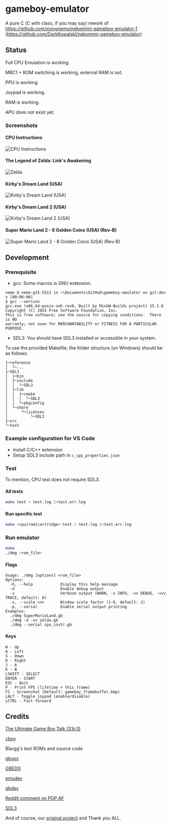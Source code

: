 # gameboy-emulator
A pure C (C with class, if you may say) rework of https://github.com/xiongnemo/nekomimi-gameboy-emulator-1 (https://github.com/DarkKowalski/nekomimi-gameboy-emulator)

## Status

Full CPU Emulation is working.

MBC1 + ROM switching is working, external RAM is not.

PPU is working.

Joypad is working.

RAM is working.

APU does not exist yet.

### Screenshots

#### CPU Instructions

![CPU Instructions](./screenshots/cpu_instr.bmp)

#### The Legend of Zelda: Link's Awakening

![Zelda](./screenshots/Zelda.bmp)

#### Kirby's Dream Land (USA)

![Kirby's Dream Land (USA)](./screenshots/Kirby.png)

#### Kirby's Dream Land 2 (USA)

![Kirby's Dream Land 2 (USA)](./screenshots/Kirby2.bmp)

#### Super Mario Land 2 - 6 Golden Coins (USA) (Rev-B)

![Super Mario Land 2 - 6 Golden Coins (USA) (Rev-B)](./screenshots/MARIOLAND2.png)

## Development

### Prerequisite

* gcc: Some macros is GNU extension.

```pwsh
nemo @ nemo-g15-5511 in ~\Documents\GitHub\gameboy-emulator on git:dev x [00:00:00]
$ gcc --version
gcc.exe (x86_64-posix-seh-rev0, Built by MinGW-Builds project) 15.1.0
Copyright (C) 2025 Free Software Foundation, Inc.
This is free software; see the source for copying conditions.  There is NO
warranty; not even for MERCHANTABILITY or FITNESS FOR A PARTICULAR PURPOSE.
```

* SDL3: You should have SDL3 installed or accessible in your system.
  
To use the provided Makefile, the folder structure (on Windows) should be as follows:
```
├─reference
│  └─...
├─SDL3
│  ├─bin
│  ├─include
│  │  └─SDL3
│  ├─lib
│  │  ├─cmake
│  │  │  └─SDL3
│  │  └─pkgconfig
│  └─share
│      └─licenses
│          └─SDL3
├─src
└─test
```

### Example configuration for VS Code

- Install C/C++ extension
- Setup SDL3 include path in `c_cpp_properties.json`

### Test

To mention, CPU test does not require SDL3.

#### All tests

```sh
make test > test.log 2>test.err.log
```

#### Run specific test

```sh
make <cpu|ram|cartridge>-test > test.log 2>test.err.log
```

### Run emulator

```sh
make
./dmg <rom_file>
```

#### Flags

```
Usage: ./dmg [options] <rom_file>
Options:
  -h, --help            Display this help message
  -d                    Enable debug output
  -v                    Verbose output (WARN, -v INFO, -vv DEBUG, -vvv TRACE, default: 0)
  -s, --scale <n>       Window scale factor (1-6, default: 2)
  -p, --serial          Enable serial output printing
Examples:
  ./dmg SuperMarioLand.gb
  ./dmg -d -vv zelda.gb
  ./dmg --serial cpu_instr.gb
```

#### Keys

```
W - Up
A - Left
S - Down
D - Right
J - A
K - B
LSHIFT - SELECT
ENTER - START
ESC - Quit
P - Print FPS (lifetime + this frame)
F1 - Screenshot (Default: gameboy_framebuffer.bmp)
LALT - Toggle joypad (enable/disable)
LCTRL - Fast forward
```

## Credits

[The Ultimate Game Boy Talk (33c3)](https://www.youtube.com/watch?v=HyzD8pNlpwI)

[cboy](https://github.com/0xf4b1/cboy)

Blargg's test ROMs and source code

[gbops](https://izik1.github.io/gbops/index.html)

[GBEDG](https://hacktix.github.io/GBEDG/)

[emudev](https://emudev.de/gameboy-emulator/)

[gbdev](https://gbdev.io/pandocs/)

[Reddit comment on POP AF](https://www.reddit.com/r/EmuDev/comments/hi237c/gameboy_blargg_test_special01_errors_on_pop_af/)

[SDL3](https://github.com/libsdl-org/SDL)

And of course, our [original project](https://github.com/DarkKowalski/nekomimi-gameboy-emulator) and Thank you ALL.
